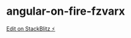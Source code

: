 # angular-on-fire-fzvarx

[Edit on StackBlitz ⚡️](https://stackblitz.com/edit/angular-on-fire-fzvarx)